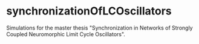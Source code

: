 # synchronizationOfLCOscillators
Simulations for the master thesis "Synchronization in Networks of Strongly Coupled Neuromorphic Limit Cycle Oscillators".
